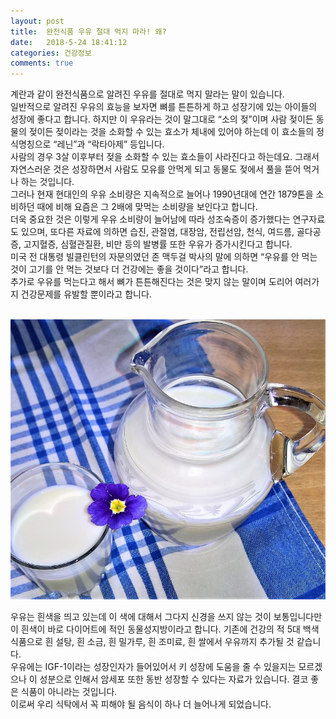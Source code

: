 ```yaml
---
layout: post
title:  완전식품 우유 절대 먹지 마라! 왜?
date:   2018-5-24 18:41:12
categories: 건강정보
comments: true
---
```





계란과 같이 완전식품으로 알려진 우유를 절대로 먹지 말라는 말이 있습니다.<br>일반적으로 알려진 우유의 효능을 보자면 뼈를 튼튼하게 하고 성장기에 있는 아이들의 성장에 좋다고 합니다. 하지만 이 우유라는 것이 말그대로 “소의 젖”이며 사람 젖이든 동물의 젖이든 젖이라는 것을 소화할 수 있는 효소가 체내에 있어야 하는데 이 효소들의 정식명칭으로 “레닌”과 “락타아제” 등입니다.<br>사람의 경우 3살 이후부터 젖을 소화할 수 있는 효소들이 사라진다고 하는데요. 그래서 자연스러운 것은 성장하면서 사람도 모유를 안먹게 되고 동물도 젖에서 풀을 뜯어 먹거나 하는 것입니다.<br>그러나 현재 현대인의 우유 소비량은 지속적으로 늘어나 1990년대에 연간 1879톤을 소비하던 때에 비해 요즘은 그 2배에 맞먹는 소비량을 보인다고 합니다.<br>더욱 중요한 것은 이렇게 우유 소비량이 늘어남에 따라 성조숙증이 증가했다는 연구자료도 있으며, 또다른 자료에 의하면 습진, 관절염, 대장암, 전립선암, 천식, 여드름, 골다공증, 고지혈증, 심혈관질환, 비만 등의 발병률 또한 우유가 증가시킨다고 합니다.<br>미국 전 대통령 빌클린턴의 자문의였던 존 맥두걸 박사의 말에 의하면 “우유를 안 먹는 것이 고기를 안 먹는 것보다 더 건강에는 좋을 것이다”라고 합니다.<br>추가로 우유를 먹는다고 해서 뼈가 튼튼해진다는 것은 맞지 않는 말이며 도리어 여러가지 건강문제를 유발할 뿐이라고 합니다.



<br><img class="image" src="/images/rtjrtjfhfg.jpg" alt=""/><br>

우유는 흰색을 띄고 있는데 이 색에 대해서 그다지 신경을 쓰지 않는 것이 보통입니다만 이 흰색이 바로 다이어트에 적인 동물성지방이라고 합니다. 기존에 건강의 적 5대 백색식품으로&nbsp;흰 설탕, 흰 소금, 흰 밀가루, 흰 조미료, 흰 쌀에서 우유까지 추가될 것 같습니다.<br>우유에는 IGF-1이라는 성장인자가 들어있어서 키 성장에 도움을 줄 수 있을지는 모르겠으나 이 성분으로 인해서 암세포 또한 동반 성장할 수 있다는 자료가 있습니다. 결코 좋은 식품이 아니라는 것입니다.<br>이로써 우리 식탁에서 꼭 피해야 될 음식이 하나 더 늘어나게 되었습니다.<p><br></p>